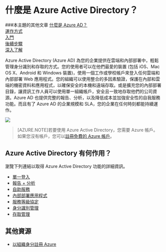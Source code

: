 <properties
	pageTitle="什麼是 Azure Active Directory？"
	description="使用 Azure Active Directory 將現有的內部部署身分識別延伸至雲端，或開發 Azure AD 整合式應用程式。"
	services="active-directory"
	documentationCenter=""
	authors="curtand"
	manager="terrylan"
	editor=""/>

<tags
	ms.service="active-directory"
	ms.workload="identity"
	ms.tgt_pltfrm="na"
	ms.devlang="na"
	ms.topic="article"
	ms.date="06/09/2015"
	ms.author="curtand"/>


# 什麼是 Azure Active Directory？


###本主題的其他文章
[什麼是 Azure AD？](active-directory-whatis.md)<br> [運作方式](active-directory-works.md)<br> [入門](active-directory-get-started.md)<br> [後續步驟](active-directory-next-steps.md)<br> [深入了解](active-directory-learn-map.md)

Azure Active Directory (Azure AD) 為您的企業提供在雲端和內部部署中，輕鬆管理身分識別和存取的方式。您的使用者可以在他們最愛的裝置 (包括 iOS、Mac OS X、Android 和 Windows 裝置)，使用一個工作或學校帳戶來登入任何雲端和內部部署 Web 應用程式。您的組織可以使用整合的多因素驗證，保護在內部和雲端的機密資料和應用程式，以確保安全的本機和遠端存取。或是擴充您的內部部署目錄，讓資訊工作人員可以使用單一組織帳戶，安全且一致地存取他們的公司資源。Azure AD 也提供完整的報告、分析，以及降低成本並加強安全性的自我服務功能。而且有了 Azure AD 的企業規模和 SLA，您的企業在任何時刻都能持續運作。

![][1]


> [AZURE.NOTE]若要使用 Azure Active Directory，您需要 Azure 帳戶。如果您沒有帳戶，您可以[註冊免費的 Azure 帳戶](http://azure.microsoft.com/pricing/free-trial/)。


## Azure Active Directory 有何作用？
瀏覽下列連結以取得 Azure Active Directory 功能的詳細資訊。


- [單一登入](https://msdn.microsoft.com/library/azure/dn510976.aspx)
- [報告 + 分析](active-directory-view-access-usage-reports.md)
- [自助服務](http://aka.ms/ssproverview)
- [內部部署應用程式](active-directory-application-proxy-configure.md)
- [服務等級協定](https://msdn.microsoft.com/library/azure/dn532272.aspx)
- [身分識別管理](fundamentals-identity.md)
- [存取管理](https://msdn.microsoft.com/library/azure/dn906873.aspx)


## 其他資源

* [以組織身分註冊 Azure](sign-up-organization.md)

<!--Image references-->
[1]: ./media/active-directory-whatis/Azure_Active_Directory.png
 

<!---HONumber=58-->
